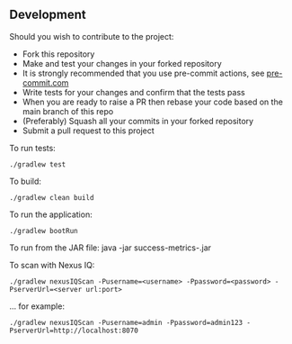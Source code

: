 ## Development

Should you wish to contribute to the project:

- Fork this repository
- Make and test your changes in your forked repository
- It is strongly recommended that you use pre-commit actions, see [pre-commit.com](https://pre-commit.com)
- Write tests for your changes and confirm that the tests pass
- When you are ready to raise a PR then rebase your code based on the main branch of this repo
- (Preferably) Squash all your commits in your forked repository
- Submit a pull request to this project

To run tests:

```
./gradlew test
```

To build:

```
./gradlew clean build
```

To run the application:

```
./gradlew bootRun
```

To run from the JAR file:
java -jar success-metrics-<version>.jar

To scan with Nexus IQ:

```
./gradlew nexusIQScan -Pusername=<username> -Ppassword=<password> -PserverUrl=<server url:port>
```

... for example:

```
./gradlew nexusIQScan -Pusername=admin -Ppassword=admin123 -PserverUrl=http://localhost:8070
```
